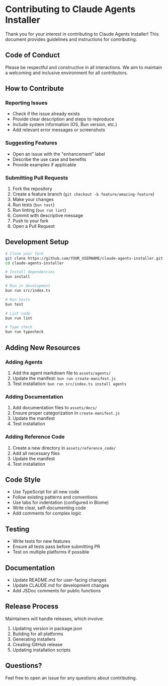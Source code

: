 # Contributing to Claude Agents Installer

Thank you for your interest in contributing to Claude Agents Installer! This document provides guidelines and instructions for contributing.

## Code of Conduct

Please be respectful and constructive in all interactions. We aim to maintain a welcoming and inclusive environment for all contributors.

## How to Contribute

### Reporting Issues

- Check if the issue already exists
- Provide clear description and steps to reproduce
- Include system information (OS, Bun version, etc.)
- Add relevant error messages or screenshots

### Suggesting Features

- Open an issue with the "enhancement" label
- Describe the use case and benefits
- Provide examples if applicable

### Submitting Pull Requests

1. Fork the repository
2. Create a feature branch (`git checkout -b feature/amazing-feature`)
3. Make your changes
4. Run tests (`bun test`)
5. Run linting (`bun run lint`)
6. Commit with descriptive message
7. Push to your fork
8. Open a Pull Request

## Development Setup

```bash
# Clone your fork
git clone https://github.com/YOUR_USERNAME/claude-agents-installer.git
cd claude-agents-installer

# Install dependencies
bun install

# Run in development
bun run src/index.ts

# Run tests
bun test

# Lint code
bun run lint

# Type check
bun run typecheck
```

## Adding New Resources

### Adding Agents

1. Add the agent markdown file to `assets/agents/`
2. Update the manifest: `bun run create-manifest.js`
3. Test installation: `bun run src/index.ts install agents`

### Adding Documentation

1. Add documentation files to `assets/docs/`
2. Ensure proper categorization in `create-manifest.js`
3. Update the manifest
4. Test installation

### Adding Reference Code

1. Create a new directory in `assets/reference_code/`
2. Add all necessary files
3. Update the manifest
4. Test installation

## Code Style

- Use TypeScript for all new code
- Follow existing patterns and conventions
- Use tabs for indentation (configured in Biome)
- Write clear, self-documenting code
- Add comments for complex logic

## Testing

- Write tests for new features
- Ensure all tests pass before submitting PR
- Test on multiple platforms if possible

## Documentation

- Update README.md for user-facing changes
- Update CLAUDE.md for development changes
- Add JSDoc comments for public functions

## Release Process

Maintainers will handle releases, which involve:

1. Updating version in package.json
2. Building for all platforms
3. Generating installers
4. Creating GitHub release
5. Updating installation scripts

## Questions?

Feel free to open an issue for any questions about contributing.